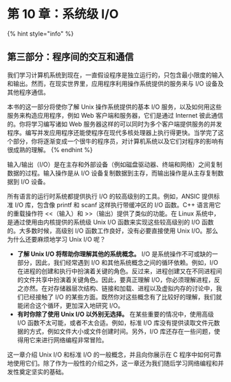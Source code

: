 # 第 10 章：系统级 I/O

{% hint style="info" %}
## 第三部分：程序间的交互和通信

我们学习计算机系统到现在，一直假设程序是独立运行的，只包含最小限度的输入和输出。然而，在现实世界里，应用程序利用操作系统提供的服务来与 I/O 设备及其他程序通信。

本书的这一部分将使你了解 Unix 操作系统提供的基本 I/O 服务，以及如何用这些服务来构造应用程序，例如 Web 客户端和服务器，它们是通过 Internet 彼此通信的。你将学习编写诸如 Web 服务器这样的可以同时为多个客户端提供服务的并发程序。编写并发应用程序还能使程序在现代多核处理器上执行得更快。当学完了这个部分，你将逐渐变成一个很牛的程序员，对计算机系统以及它们对程序的影响有很成熟的理解。
{% endhint %}

输入/输出（I/O）是在主存和外部设备（例如磁盘驱动器、终端和网络）之间复制数据的过程。输入操作是从 I/O 设备复制数据到主存，而输出操作是从主存复制数据到 I/O 设备。

所有语言的运行时系统都提供执行 I/O 的较高级别的工具。例如，ANSIC 提供标准 I/O 库，包含像 printf 和 scanf 这样执行带缓冲区的 I/O 函数。C++ 语言用它的重载操作符 &lt;&lt;（输入）和 &gt;&gt;（输出）提供了类似的功能。在 Linux 系统中，是通过使用由内核提供的系统级 Unix I/O 函数来实现这些较高级别的 I/O 函数的。大多数时候，高级别 I/O 函数工作良好，没有必要直接使用 Unix I/O。那么为什么还要麻烦地学习 Unix I/O 呢？

* **了解 Unix I/O 将帮助你理解其他的系统概念。** I/O 是系统操作不可或缺的一部分，因此，我们经常遇到 I/O 和其他系统概念之间的循环依赖。例如，I/O 在进程的创建和执行中扮演着关键的角色。反过来，进程创建又在不同进程间的文件共享中扮演着关键角色。因此，要真正理解 I/O，你必须理解进程，反之亦然。在对存储器层次结构、链接和加载、进程以及虚拟内存的讨论中，我们已经接触了 I/O 的某些方面。既然你对这些概念有了比较好的理解，我们就能闭合这个循环，更加深入地研究 I/O。
* **有时你除了使用 Unix I/O 以外别无选择。** 在某些重要的情况中，使用高级 I/O 函数不太可能，或者不太合适。例如，标准 I/O 库没有提供读取文件元数据的方式，例如文件大小或文件创建时间。另外，I/O 库还存在一些问题，使得用它来进行网络编程非常冒险。

这一章介绍 Unix I/O 和标准 I/O 的一般概念，并且向你展示在 C 程序中如何可靠地使用它们。除了作为一般性的介绍之外，这一章还为我们随后学习网络编程和并发性奠定坚实的基础。

